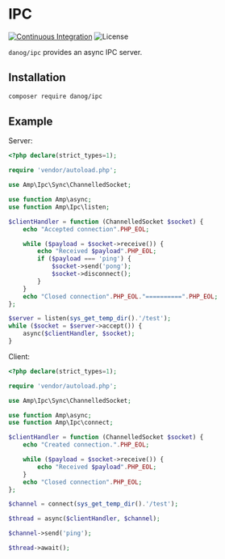 # IPC

[![Continuous Integration](https://github.com/danog/ipc/actions/workflows/ci.yml/badge.svg)](https://github.com/danog/ipc/actions/workflows/ci.yml)
![License](https://img.shields.io/badge/license-MIT-blue.svg)

`danog/ipc` provides an async IPC server.

## Installation

```bash
composer require danog/ipc
```

## Example

Server:

```php
<?php declare(strict_types=1);

require 'vendor/autoload.php';

use Amp\Ipc\Sync\ChannelledSocket;

use function Amp\async;
use function Amp\Ipc\listen;

$clientHandler = function (ChannelledSocket $socket) {
    echo "Accepted connection".PHP_EOL;

    while ($payload = $socket->receive()) {
        echo "Received $payload".PHP_EOL;
        if ($payload === 'ping') {
            $socket->send('pong');
            $socket->disconnect();
        }
    }
    echo "Closed connection".PHP_EOL."==========".PHP_EOL;
};

$server = listen(sys_get_temp_dir().'/test');
while ($socket = $server->accept()) {
    async($clientHandler, $socket);
}
```

Client:

```php
<?php declare(strict_types=1);

require 'vendor/autoload.php';

use Amp\Ipc\Sync\ChannelledSocket;

use function Amp\async;
use function Amp\Ipc\connect;

$clientHandler = function (ChannelledSocket $socket) {
    echo "Created connection.".PHP_EOL;

    while ($payload = $socket->receive()) {
        echo "Received $payload".PHP_EOL;
    }
    echo "Closed connection".PHP_EOL;
};

$channel = connect(sys_get_temp_dir().'/test');

$thread = async($clientHandler, $channel);

$channel->send('ping');

$thread->await();
```

